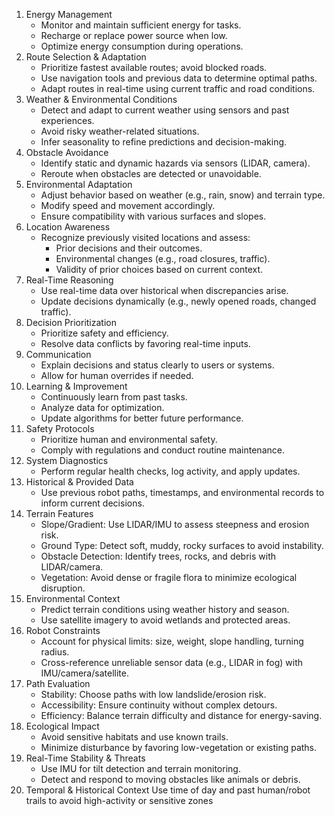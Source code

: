 1. Energy Management
    - Monitor and maintain sufficient energy for tasks.
    - Recharge or replace power source when low.
    - Optimize energy consumption during operations.
2. Route Selection & Adaptation
    - Prioritize fastest available routes; avoid blocked roads.
    - Use navigation tools and previous data to determine optimal paths.
    - Adapt routes in real-time using current traffic and road conditions.
3. Weather & Environmental Conditions
    - Detect and adapt to current weather using sensors and past experiences.
    - Avoid risky weather-related situations.
    - Infer seasonality to refine predictions and decision-making.
4. Obstacle Avoidance
    - Identify static and dynamic hazards via sensors (LIDAR, camera).
    - Reroute when obstacles are detected or unavoidable.
5. Environmental Adaptation
    - Adjust behavior based on weather (e.g., rain, snow) and terrain type.
    - Modify speed and movement accordingly.
    - Ensure compatibility with various surfaces and slopes.
6. Location Awareness
    - Recognize previously visited locations and assess:
        - Prior decisions and their outcomes.
        - Environmental changes (e.g., road closures, traffic).
        - Validity of prior choices based on current context.
7. Real-Time Reasoning
    - Use real-time data over historical when discrepancies arise.
    - Update decisions dynamically (e.g., newly opened roads, changed traffic).
8. Decision Prioritization
    - Prioritize safety and efficiency.
    - Resolve data conflicts by favoring real-time inputs.
9. Communication
    - Explain decisions and status clearly to users or systems.
    - Allow for human overrides if needed.
10. Learning & Improvement
    - Continuously learn from past tasks.
    - Analyze data for optimization.
    - Update algorithms for better future performance.
11. Safety Protocols
    - Prioritize human and environmental safety.
    - Comply with regulations and conduct routine maintenance.
12. System Diagnostics
    - Perform regular health checks, log activity, and apply updates.
13. Historical & Provided Data
    - Use previous robot paths, timestamps, and environmental records to inform current decisions.
14. Terrain Features
    - Slope/Gradient: Use LIDAR/IMU to assess steepness and erosion risk.
    - Ground Type: Detect soft, muddy, rocky surfaces to avoid instability.
    - Obstacle Detection: Identify trees, rocks, and debris with LIDAR/camera.
    - Vegetation: Avoid dense or fragile flora to minimize ecological disruption.
15. Environmental Context
    - Predict terrain conditions using weather history and season.
    - Use satellite imagery to avoid wetlands and protected areas.
16. Robot Constraints
    - Account for physical limits: size, weight, slope handling, turning radius.
    - Cross-reference unreliable sensor data (e.g., LIDAR in fog) with IMU/camera/satellite.
17. Path Evaluation
    - Stability: Choose paths with low landslide/erosion risk.
    - Accessibility: Ensure continuity without complex detours.
    - Efficiency: Balance terrain difficulty and distance for energy-saving.
18. Ecological Impact
    - Avoid sensitive habitats and use known trails.
    - Minimize disturbance by favoring low-vegetation or existing paths.
19. Real-Time Stability & Threats
    - Use IMU for tilt detection and terrain monitoring.
    - Detect and respond to moving obstacles like animals or debris.
20. Temporal & Historical Context
    Use time of day and past human/robot trails to avoid high-activity or sensitive zones
